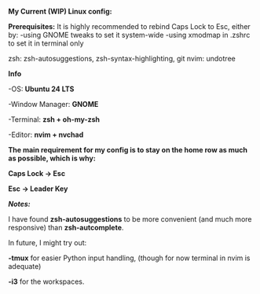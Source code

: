 **My Current (WIP) Linux config:**

**Prerequisites:**
It is highly recommended to rebind Caps Lock to Esc, either by:
-using GNOME tweaks to set it system-wide
-using xmodmap in .zshrc to set it in terminal only

zsh: zsh-autosuggestions, zsh-syntax-highlighting, git
nvim: undotree 

**Info**

-OS: **Ubuntu 24 LTS**
  
-Window Manager: **GNOME**
  
-Terminal: **zsh + oh-my-zsh**
  
-Editor: **nvim + nvchad**

**The main requirement for my config is to stay on the home row as much as possible, which is why:**

**Caps Lock -> Esc**

**Esc -> Leader Key**


_**Notes:**_

I have found **zsh-autosuggestions** to be more convenient (and much more responsive) than **zsh-autcomplete**.

In future, I might try out:

  **-tmux** for easier Python input handling, (though for now terminal in nvim is adequate)
  
  **-i3** for the workspaces.
  
